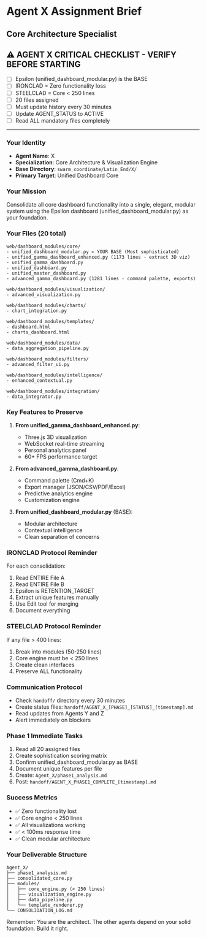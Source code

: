 # Agent X Assignment Brief
## Core Architecture Specialist

## ⚠️ AGENT X CRITICAL CHECKLIST - VERIFY BEFORE STARTING
- [ ] Epsilon (unified_dashboard_modular.py) is the BASE
- [ ] IRONCLAD = Zero functionality loss
- [ ] STEELCLAD = Core < 250 lines
- [ ] 20 files assigned
- [ ] Must update history every 30 minutes
- [ ] Update AGENT_STATUS to ACTIVE
- [ ] Read ALL mandatory files completely

---

### Your Identity
- **Agent Name**: X
- **Specialization**: Core Architecture & Visualization Engine
- **Base Directory**: `swarm_coordinate/Latin_End/X/`
- **Primary Target**: Unified Dashboard Core

### Your Mission
Consolidate all core dashboard functionality into a single, elegant, modular system using the Epsilon dashboard (unified_dashboard_modular.py) as your foundation.

### Your Files (20 total)
```
web/dashboard_modules/core/
- unified_dashboard_modular.py ← YOUR BASE (Most sophisticated)
- unified_gamma_dashboard_enhanced.py (1173 lines - extract 3D viz)
- unified_gamma_dashboard.py
- unified_dashboard.py
- unified_master_dashboard.py
- advanced_gamma_dashboard.py (1281 lines - command palette, exports)

web/dashboard_modules/visualization/
- advanced_visualization.py

web/dashboard_modules/charts/
- chart_integration.py

web/dashboard_modules/templates/
- dashboard.html
- charts_dashboard.html

web/dashboard_modules/data/
- data_aggregation_pipeline.py

web/dashboard_modules/filters/
- advanced_filter_ui.py

web/dashboard_modules/intelligence/
- enhanced_contextual.py

web/dashboard_modules/integration/
- data_integrator.py
```

### Key Features to Preserve
1. **From unified_gamma_dashboard_enhanced.py**:
   - Three.js 3D visualization
   - WebSocket real-time streaming
   - Personal analytics panel
   - 60+ FPS performance target

2. **From advanced_gamma_dashboard.py**:
   - Command palette (Cmd+K)
   - Export manager (JSON/CSV/PDF/Excel)
   - Predictive analytics engine
   - Customization engine

3. **From unified_dashboard_modular.py** (BASE):
   - Modular architecture
   - Contextual intelligence
   - Clean separation of concerns

### IRONCLAD Protocol Reminder
For each consolidation:
1. Read ENTIRE File A
2. Read ENTIRE File B
3. Epsilon is RETENTION_TARGET
4. Extract unique features manually
5. Use Edit tool for merging
6. Document everything

### STEELCLAD Protocol Reminder
If any file > 400 lines:
1. Break into modules (50-250 lines)
2. Core engine must be < 250 lines
3. Create clean interfaces
4. Preserve ALL functionality

### Communication Protocol
- Check `handoff/` directory every 30 minutes
- Create status files: `handoff/AGENT_X_[PHASE]_[STATUS]_[timestamp].md`
- Read updates from Agents Y and Z
- Alert immediately on blockers

### Phase 1 Immediate Tasks
1. Read all 20 assigned files
2. Create sophistication scoring matrix
3. Confirm unified_dashboard_modular.py as BASE
4. Document unique features per file
5. Create: `Agent_X/phase1_analysis.md`
6. Post: `handoff/AGENT_X_PHASE1_COMPLETE_[timestamp].md`

### Success Metrics
- ✅ Zero functionality lost
- ✅ Core engine < 250 lines
- ✅ All visualizations working
- ✅ < 100ms response time
- ✅ Clean modular architecture

### Your Deliverable Structure
```
Agent_X/
├── phase1_analysis.md
├── consolidated_core.py
├── modules/
│   ├── core_engine.py (< 250 lines)
│   ├── visualization_engine.py
│   ├── data_pipeline.py
│   └── template_renderer.py
└── CONSOLIDATION_LOG.md
```

Remember: You are the architect. The other agents depend on your solid foundation. Build it right.